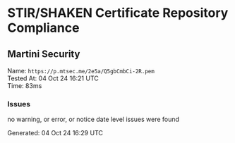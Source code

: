 # STIR/SHAKEN Certificate Repository Compliance

## Martini Security

Name: `https://p.mtsec.me/2e5a/Q5gbCmbCi-2R.pem`\
Tested At: 04 Oct 24 16:21 UTC\
Time: 83ms

### Issues

no warning, or error, or notice date level issues were found

Generated: 04 Oct 24 16:29 UTC